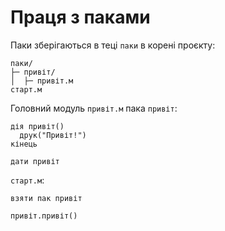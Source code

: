 # Праця з паками

Паки зберігаються в теці `паки` в корені проєкту:

```
паки/
├─ привіт/
│  ├─ привіт.м
старт.м
```

Головний модуль `привіт.м` пака `привіт`:

```мавка
дія привіт()
  друк("Привіт!")
кінець

дати привіт
```

`старт.м`:

```мавка
взяти пак привіт

привіт.привіт()
```
